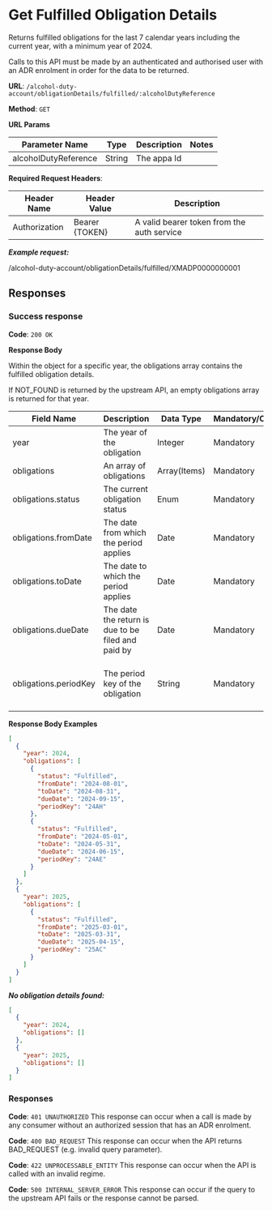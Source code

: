 # Get Fulfilled Obligation Details

Returns fulfilled obligations for the last 7 calendar years including the current year, with a minimum year of 2024.

Calls to this API must be made by an authenticated and authorised user with an ADR enrolment in order for the data to be
returned.

**URL**: `/alcohol-duty-account/obligationDetails/fulfilled/:alcoholDutyReference`

**Method**: `GET`

**URL Params**

| Parameter Name       | Type   | Description | Notes |
|----------------------|--------|-------------|-------|
| alcoholDutyReference | String | The appa Id |       |

**Required Request Headers**:

| Header Name   | Header Value   | Description                                |
|---------------|----------------|--------------------------------------------|
| Authorization | Bearer {TOKEN} | A valid bearer token from the auth service |

***Example request:***

/alcohol-duty-account/obligationDetails/fulfilled/XMADP0000000001

## Responses

### Success response

**Code**: `200 OK`

**Response Body**

Within the object for a specific year, the obligations array contains the fulfilled obligation details.

If NOT_FOUND is returned by the upstream API, an empty obligations array is returned for that year.

| Field Name            | Description                                        | Data Type    | Mandatory/Optional | Notes                       |
|-----------------------|----------------------------------------------------|--------------|--------------------|-----------------------------|
| year                  | The year of the obligation                         | Integer      | Mandatory          |                             |
| obligations           | An array of obligations                            | Array(Items) | Mandatory          |                             |
| obligations.status    | The current obligation status                      | Enum         | Mandatory          | Fulfilled                   |
| obligations.fromDate  | The date from which the period applies             | Date         | Mandatory          | YYYY-MM-DD                  |
| obligations.toDate    | The date to which the period applies               | Date         | Mandatory          | YYYY-MM-DD                  |
| obligations.dueDate   | The date the return is due to be filed and paid by | Date         | Mandatory          | YYYY-MM-DD                  |
| obligations.periodKey | The period key of the obligation                   | String       | Mandatory          | YYAM (year, 'A', month A-L) |

**Response Body Examples**

```json
[
  {
    "year": 2024,
    "obligations": [
      {
        "status": "Fulfilled",
        "fromDate": "2024-08-01",
        "toDate": "2024-08-31",
        "dueDate": "2024-09-15",
        "periodKey": "24AH"
      },
      {
        "status": "Fulfilled",
        "fromDate": "2024-05-01",
        "toDate": "2024-05-31",
        "dueDate": "2024-06-15",
        "periodKey": "24AE"
      }
    ]
  },
  {
    "year": 2025,
    "obligations": [
      {
        "status": "Fulfilled",
        "fromDate": "2025-03-01",
        "toDate": "2025-03-31",
        "dueDate": "2025-04-15",
        "periodKey": "25AC"
      }
    ]
  }
]
```

***No obligation details found:***

```json
[
  {
    "year": 2024,
    "obligations": []
  },
  {
    "year": 2025,
    "obligations": []
  }
]
```

### Responses

**Code**: `401 UNAUTHORIZED`
This response can occur when a call is made by any consumer without an authorized session that has an ADR enrolment.

**Code**: `400 BAD_REQUEST`
This response can occur when the API returns BAD_REQUEST (e.g. invalid query parameter).

**Code**: `422 UNPROCESSABLE_ENTITY`
This response can occur when the API is called with an invalid regime.

**Code**: `500 INTERNAL_SERVER_ERROR`
This response can occur if the query to the upstream API fails or the response cannot be parsed.
